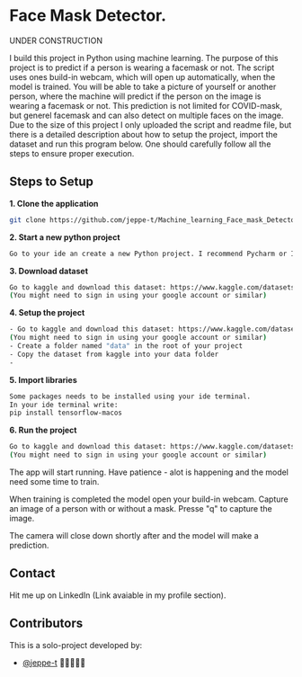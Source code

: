 # Face Mask Detector.

UNDER CONSTRUCTION

I build this project in Python using machine learning. The purpose of this project is to predict if a person is wearing a facemask or not. The script uses ones build-in webcam, which will open up automatically, when the model is trained. You will be able to take a picture of yourself or another person, where the machine will predict if the person on the image is wearing a facemask or not. This prediction is not limited for COVID-mask, but generel facemask and can also detect on multiple faces on the image. Due to the size of this project I only uploaded the script and readme file, but there is a detailed description about how to setup the project, import the dataset and run this program below. One should carefully follow all the steps to ensure proper execution. 

## Steps to Setup

**1. Clone the application**

```bash
git clone https://github.com/jeppe-t/Machine_learning_Face_mask_Detector.git
```

**2. Start a new python project**
```bash
Go to your ide an create a new Python project. I recommend Pycharm or IntelliJ for this.
```

**3. Download dataset**

```bash
Go to kaggle and download this dataset: https://www.kaggle.com/datasets/wobotintelligence/face-mask-detection-dataset
(You might need to sign in using your google account or similar)
```

**4. Setup the project**

```bash
- Go to kaggle and download this dataset: https://www.kaggle.com/datasets/wobotintelligence/face-mask-detection-dataset
(You might need to sign in using your google account or similar)
- Create a folder named "data" in the root of your project
- Copy the dataset from kaggle into your data folder
- 

```

**5. Import libraries**

```bash
Some packages needs to be installed using your ide terminal.
In your ide terminal write:
pip install tensorflow-macos

```

**6. Run the project**

```bash
Go to kaggle and download this dataset: https://www.kaggle.com/datasets/wobotintelligence/face-mask-detection-dataset
(You might need to sign in using your google account or similar)
```

The app will start running. Have patience - alot is happening and the model need some time to train.

When training is completed the model open your build-in webcam. 
Capture an image of a person with or without a mask.
Presse "q" to capture the image.

The camera will close down shortly after and the model will make a prediction.

## Contact

Hit me up on LinkedIn (Link avaiable in my profile section).  
  
## Contributors

This is a solo-project developed by:

* [@jeppe-t](https://github.com/jeppe-t) 👊🏻👨🏻‍💻
